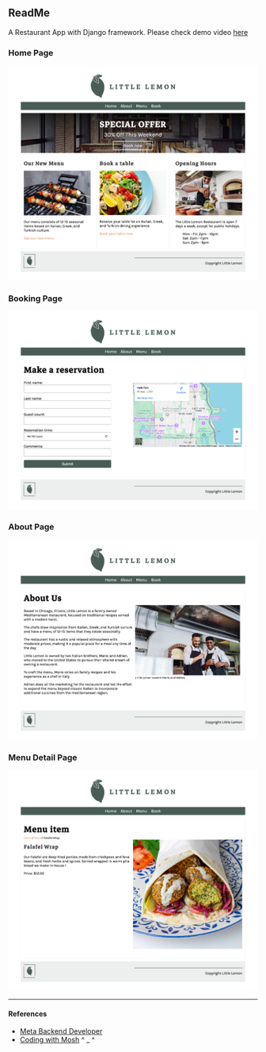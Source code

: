 ## ReadMe

 A Restaurant App with Django framework. Please check demo video [here](https://github.com/ashm8206/django_restaurant_webapp/blob/main/Little%20Lemon.mp4)

### Home Page
![Little Lemon Home Page](https://github.com/ashm8206/django_restaurant_webapp/blob/main/Little-Lemon-Home-Page.png)

### Booking Page
![Little Lemon About Page](https://github.com/ashm8206/django_restaurant_webapp/blob/main/Little-Lemon-Booking.png)

### About Page
![Little Lemon Booking Page](https://github.com/ashm8206/django_restaurant_webapp/blob/main/Little-Lemon-About-Page.png)

### Menu Detail Page

![Little Lemon Menu Detail Page](https://github.com/ashm8206/django_restaurant_webapp/blob/main/Little-Lemon-Menu-Detail.png)

---

#### References
* [Meta Backend Developer](https://www.coursera.org/learn/django-web-framework?specialization=meta-back-end-developer)
* [Coding with Mosh](https://codewithmosh.com/p/back-end) ^ _ ^
